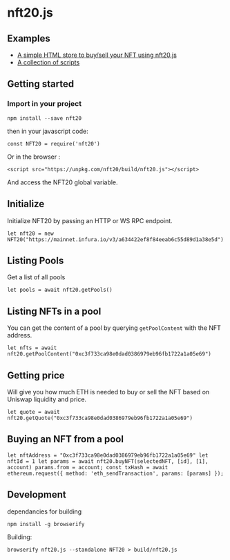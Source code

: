 # nft20.js

## Examples

* [A simple HTML store to buy/sell your NFT using nft20.js](https://verynifty.github.io/nft20.js/examples/)
* [A collection of scripts](https://github.com/verynifty/nft20.js/tree/main/test)

## Getting started

### Import in your project

`npm install --save nft20`

then in your javascript code:

`const NFT20 = require('nft20')`

Or in the browser :

`<script src="https://unpkg.com/nft20/build/nft20.js"></script>`

And access the NFT20 global variable.

## Initialize

Initialize NFT20 by passing an HTTP or WS RPC endpoint.

`let nft20 = new NFT20("https://mainnet.infura.io/v3/a634422ef8f84eeab6c55d89d1a38e5d")`


## Listing Pools

Get a list of all pools 

`let pools = await nft20.getPools()`

## Listing NFTs in a pool

You can get the content of a pool by querying `getPoolContent` with the NFT address.

`let nfts = await nft20.getPoolContent("0xc3f733ca98e0dad0386979eb96fb1722a1a05e69")`

## Getting price

Will give you how much ETH is needed to buy or sell the NFT based on Uniswap liquidity and price.

`let quote = await nft20.getQuote("0xc3f733ca98e0dad0386979eb96fb1722a1a05e69")`


## Buying an NFT from a pool

`
let nftAddress = "0xc3f733ca98e0dad0386979eb96fb1722a1a05e69"
let nftId = 1
let params = await nft20.buyNFT(selectedNFT, [id], [1], account)
                params.from = account;
                const txHash = await ethereum.request({
                    method: 'eth_sendTransaction',
                    params: [params]
                });
`



## Development

dependancies for building

`npm install -g browserify`

Building:

`browserify nft20.js --standalone NFT20 > build/nft20.js`